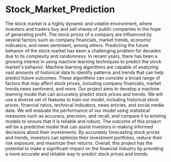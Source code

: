 # Stock_Market_Prediction

The stock market is a highly dynamic and volatile environment, where investors and traders buy and sell shares of public companies in the hope of generating profit. The stock prices of a company are influenced by several factors such as company financials, market trends, economic indicators, and news sentiment, among others. Predicting the future behavior of the stock market has been a challenging problem for decades due to its complexity and randomness. In recent years, there has been a growing interest in using machine learning techniques to predict the stock market's behavior. Machine learning algorithms are capable of analyzing vast amounts of historical data to identify patterns and trends that can help predict future outcomes. These algorithms can consider a broad range of factors that may affect stock prices, including company financials, market trends,news sentiment, and more. Our project aims to develop a machine learning model that can accurately predict stock prices and trends. We will use a diverse set of features to train our model, including historical stock prices, financial ratios, technical indicators, news articles, and social media data. We will evaluate the performance of our model using statistical measures such as accuracy, precision, and recall, and compare it to existing models to ensure that it is reliable and robust. The outcome of this project will be a predictive model that can assist investors in making informed decisions about their investments. By accurately forecasting stock prices and trends, investors can optimize their investment portfolios, reduce their risk exposure, and maximize their returns. Overall, this project has the potential to make a significant impact on the financial industry by providing a more accurate and reliable way to predict stock prices and trends.
